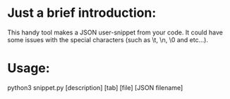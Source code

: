# Just a brief introduction:

This handy tool makes a JSON user-snippet from your code.
It could have some issues with the special characters (such as \t, \n, \0 and etc...). 

# Usage:

python3 snippet.py [description] [tab] [file] [JSON filename]
